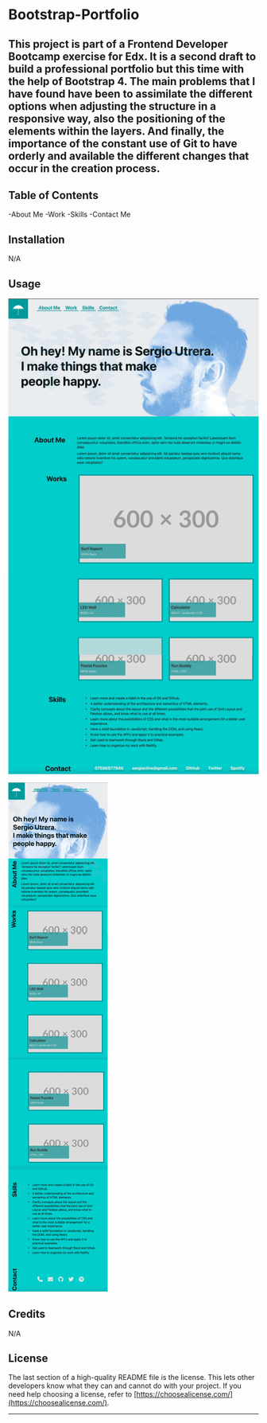 # Bootstrap-Portfolio

## This project is part of a Frontend Developer Bootcamp exercise for Edx. It is a second draft to build a professional portfolio but this time with the help of Bootstrap 4. The main problems that I have found have been to assimilate the different options when adjusting the structure in a responsive way, also the positioning of the elements within the layers. And finally, the importance of the constant use of Git to have orderly and available the different changes that occur in the creation process.

## Table of Contents

-About Me
-Work
-Skills
-Contact Me

## Installation

N/A

## Usage

![image](/images/screenshoot-desktop.jpg)


![image](/images/screenshoot-mobile.jpg)


## Credits

N/A

## License

The last section of a high-quality README file is the license. This lets other developers know what they can and cannot do with your project. If you need help choosing a license, refer to [https://choosealicense.com/](https://choosealicense.com/).

---